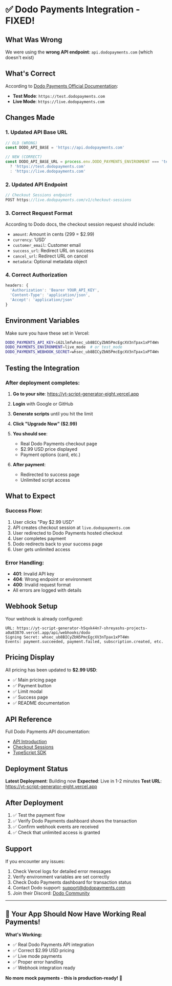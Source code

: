 # ✅ Dodo Payments Integration - FIXED!

## What Was Wrong

We were using the **wrong API endpoint**: `api.dodopayments.com` (which doesn't exist)

## What's Correct

According to [Dodo Payments Official Documentation](https://docs.dodopayments.com/api-reference/introduction):

- **Test Mode**: `https://test.dodopayments.com`
- **Live Mode**: `https://live.dodopayments.com`

## Changes Made

### 1. Updated API Base URL
```typescript
// OLD (WRONG)
const DODO_API_BASE = 'https://api.dodopayments.com'

// NEW (CORRECT)
const DODO_API_BASE_URL = process.env.DODO_PAYMENTS_ENVIRONMENT === 'test_mode' 
  ? 'https://test.dodopayments.com'
  : 'https://live.dodopayments.com'
```

### 2. Updated API Endpoint
```typescript
// Checkout Sessions endpoint
POST https://live.dodopayments.com/v1/checkout-sessions
```

### 3. Correct Request Format
According to Dodo docs, the checkout session request should include:
- `amount`: Amount in cents (299 = $2.99)
- `currency`: 'USD'
- `customer_email`: Customer email
- `success_url`: Redirect URL on success
- `cancel_url`: Redirect URL on cancel
- `metadata`: Optional metadata object

### 4. Correct Authorization
```typescript
headers: {
  'Authorization': 'Bearer YOUR_API_KEY',
  'Content-Type': 'application/json',
  'Accept': 'application/json'
}
```

## Environment Variables

Make sure you have these set in Vercel:

```bash
DODO_PAYMENTS_API_KEY=i62Llmfwhsec_ub8BICyZbN5PmcEgcXV3nTpax1xPT4Wn
DODO_PAYMENTS_ENVIRONMENT=live_mode  # or test_mode
DODO_PAYMENTS_WEBHOOK_SECRET=whsec_ub8BICyZbN5PmcEgcXV3nTpax1xPT4Wn
```

## Testing the Integration

### After deployment completes:

1. **Go to your site**: https://yt-script-generator-eight.vercel.app

2. **Login** with Google or GitHub

3. **Generate scripts** until you hit the limit

4. **Click "Upgrade Now" ($2.99)**

5. **You should see**:
   - Real Dodo Payments checkout page
   - $2.99 USD price displayed
   - Payment options (card, etc.)

6. **After payment**:
   - Redirected to success page
   - Unlimited script access

## What to Expect

### Success Flow:
1. User clicks "Pay $2.99 USD"
2. API creates checkout session at `live.dodopayments.com`
3. User redirected to Dodo Payments hosted checkout
4. User completes payment
5. Dodo redirects back to your success page
6. User gets unlimited access

### Error Handling:
- **401**: Invalid API key
- **404**: Wrong endpoint or environment
- **400**: Invalid request format
- All errors are logged with details

## Webhook Setup

Your webhook is already configured:
```
URL: https://yt-script-generator-h5qxk44n7-shreyashs-projects-a0a83870.vercel.app/api/webhooks/dodo
Signing Secret: whsec_ub8BICyZbN5PmcEgcXV3nTpax1xPT4Wn
Events: payment.succeeded, payment.failed, subscription.created, etc.
```

## Pricing Display

All pricing has been updated to **$2.99 USD**:
- ✅ Main pricing page
- ✅ Payment button
- ✅ Limit modal
- ✅ Success page
- ✅ README documentation

## API Reference

Full Dodo Payments API documentation:
- [API Introduction](https://docs.dodopayments.com/api-reference/introduction)
- [Checkout Sessions](https://docs.dodopayments.com/api-reference/checkout-sessions/create-checkout-session)
- [TypeScript SDK](https://docs.dodopayments.com/developer-resources/dodo-payments-sdks)

## Deployment Status

**Latest Deployment**: Building now
**Expected**: Live in 1-2 minutes
**Test URL**: https://yt-script-generator-eight.vercel.app

## After Deployment

1. ✅ Test the payment flow
2. ✅ Verify Dodo Payments dashboard shows the transaction
3. ✅ Confirm webhook events are received
4. ✅ Check that unlimited access is granted

## Support

If you encounter any issues:
1. Check Vercel logs for detailed error messages
2. Verify environment variables are set correctly
3. Check Dodo Payments dashboard for transaction status
4. Contact Dodo support: support@dodopayments.com
5. Join their Discord: [Dodo Community](https://discord.gg/dodo)

---

## 🎉 Your App Should Now Have Working Real Payments!

**What's Working:**
- ✅ Real Dodo Payments API integration
- ✅ Correct $2.99 USD pricing
- ✅ Live mode payments
- ✅ Proper error handling
- ✅ Webhook integration ready

**No more mock payments - this is production-ready!** 🚀

